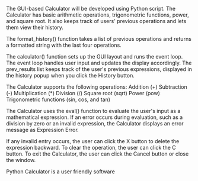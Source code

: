 The GUI-based Calculator will be developed using Python script. The Calculator has basic arithmetic operations, trigonometric functions, power, and square root. It also keeps track of users' previous operations and lets them view their history.

The format_history() function takes a list of previous operations and returns a formatted string with the last four operations.

The calculator() function sets up the GUI layout and runs the event loop. The event loop handles user input and updates the display accordingly. The prev_results list keeps track of the user's previous expressions, displayed in the history popup when you click the History button.

The Calculator supports the following operations:
Addition (+)
Subtraction (-)
Multiplication (*)
Division (/)
Square root (sqrt)
Power (pow)
Trigonometric functions (sin, cos, and tan)

The Calculator uses the eval() function to evaluate the user's input as a mathematical expression. If an error occurs during evaluation, such as a division by zero or an invalid expression, the Calculator displays an error message as Expression Error.

If any invalid entry occurs, the user can click the X button to delete the expression backward.
To clear the operation, the user can click the C button.
To exit the Calculator, the user can click the Cancel button or close the window.


Python Calculator is a user friendly software 
